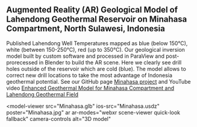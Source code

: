 <!-- Import the component -->
<script type="module" src="https://unpkg.com/@google/model-viewer/dist/model-viewer.min.js"></script>
<style>
model-viewer {
  width: 500px;
  height: 300px;
}
</style>

<!-- Setup title and logo -->
<script>
document.querySelector("header h1").textContent = '21st Geology'
this.img = document.createElement("img");
this.img.src = "https://avatars.githubusercontent.com/u/7342379?s=460&u=37e514700d78db61a39b9b298b7e70b63b1f390a&v=4";
src = document.querySelector("p.view");
src.appendChild(this.img);
</script>

## Augmented Reality (AR) Geological Model of Lahendong Geothermal Reservoir on Minahasa Compartment, North Sulawesi, Indonesia

Published Lahendong Well Temperatures mapped as blue (below 150°C), white (between 150-250°C), red (up to 350°C). Our geological inversion model built by custom software and processed in ParaView and post-prorecessed in Blender to build the AR scene. Here we clearly see drill holes outside of the reservoir which are cold (blue). The model allows to correct new drill locations to take the most advantage of Indonesia geothermal potential. See our GitHub page [Minahasa project](https://github.com/mobigroup/ParaView-Blender-AR/tree/master/Minahasa) and YouTube video [Enhanced Geothermal Model for Minahasa Compartment and Lahendong Geothermal Field](https://m.youtube.com/watch?v=hQPmpvsdppM)

<model-viewer
    src="Minahasa.glb"
    ios-src="Minahasa.usdz"
    poster="Minahasa.jpg"
    ar
    ar-modes="webxr scene-viewer quick-look fallback"
    camera-controls
    alt="3D model"
>
